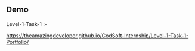 ## Demo

Level-1-Task-1 :-
  
  https://theamazingdeveloper.github.io/CodSoft-Internship/Level-1-Task-1-Portfolio/
